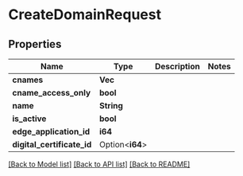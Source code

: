 # CreateDomainRequest

## Properties

Name | Type | Description | Notes
------------ | ------------- | ------------- | -------------
**cnames** | **Vec<String>** |  | 
**cname_access_only** | **bool** |  | 
**name** | **String** |  | 
**is_active** | **bool** |  | 
**edge_application_id** | **i64** |  | 
**digital_certificate_id** | Option<**i64**> |  | 

[[Back to Model list]](../README.md#documentation-for-models) [[Back to API list]](../README.md#documentation-for-api-endpoints) [[Back to README]](../README.md)


